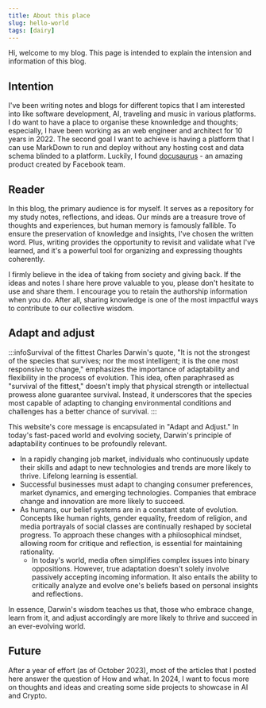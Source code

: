 ```yaml
---
title: About this place
slug: hello-world
tags: [dairy]
---
```


Hi, welcome to my blog. This page is intended to explain the intension and information of this blog.

## Intention

I've been writing notes and blogs for different topics that I am interested into like software development, AI, traveling and music in various platforms. I do want to have a place to organise these knownledge and thoughts; especially, I have been working as an web engineer and architect for 10 years in 2022.  The second goal I want to achieve is having a platform that I can use MarkDown to run and deploy without any hosting cost and data schema blinded to a platform. Luckily, I found [docusaurus](https://docusaurus.io/) - an amazing product created by Facebook team.

<!-- truncate -->

## Reader 

In this blog, the primary audience is for myself. It serves as a repository for my study notes, reflections, and ideas. Our minds are a treasure trove of thoughts and experiences, but human memory is famously fallible. To ensure the preservation of knowledge and insights, I've chosen the written word. Plus, writing provides the opportunity to revisit and validate what I've learned, and it's a powerful tool for organizing and expressing thoughts coherently. 

I firmly believe in the idea of taking from society and giving back. If the ideas and notes I share here prove valuable to you, please don't hesitate to use and share them.  I encourage you to retain the authorship information when you do. After all, sharing knowledge is one of the most impactful ways to contribute to our collective wisdom.

## Adapt and adjust

:::infoSurvival of the fittest
Charles Darwin's quote, "It is not the strongest of the species that survives; nor the most intelligent; it is the one most responsive to change," emphasizes the importance of adaptability and flexibility in the process of evolution. This idea, often paraphrased as "survival of the fittest," doesn't imply that physical strength or intellectual prowess alone guarantee survival. Instead, it underscores that the species most capable of adapting to changing environmental conditions and challenges has a better chance of survival.
:::

This website's core message is encapsulated in "Adapt and Adjust." In today's fast-paced world and evolving society, Darwin's principle of adaptability continues to be profoundly relevant.

- In a rapidly changing job market, individuals who continuously update their skills and adapt to new technologies and trends are more likely to thrive. Lifelong learning is essential.
- Successful businesses must adapt to changing consumer preferences, market dynamics, and emerging technologies. Companies that embrace change and innovation are more likely to succeed.
- As humans, our belief systems are in a constant state of evolution. Concepts like human rights, gender equality, freedom of religion, and media portrayals of social classes are continually reshaped by societal progress. To approach these changes with a philosophical mindset, allowing room for critique and reflection, is essential for maintaining rationality.
    - In today's world, media often simplifies complex issues into binary oppositions. However, true adaptation doesn't solely involve passively accepting incoming information. It also entails the ability to critically analyze and evolve one's beliefs based on personal insights and reflections.

In essence, Darwin's wisdom teaches us that, those who embrace change, learn from it, and adjust accordingly are more likely to thrive and succeed in an ever-evolving world.

## Future

After a year of effort (as of October 2023), most of the articles that I posted here answer the question of How and what. In 2024, I want to focus more on thoughts and ideas and creating some side projects to showcase in AI and Crypto.


